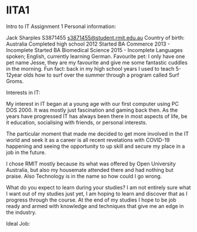 # IITA1
Intro to IT Assignment 1
Personal information:

Jack Sharples
S3871455
s3871455@student.rmit.edu.au
Country of birth: Australia
Completed high school 2012
Started BA Commerce 2013 - Incomplete
Started BA Biomedical Science 2015 - Incomplete
Languages spoken; English, currently learning German.
Favourite pet: I only have one pet name Jesse, they are my favourite and give me some fantastic cuddles in the morning.
Fun fact: back in my high school years I used to teach 5-12year olds how to surf over the summer through a program called Surf Groms.

Interests in IT:

My interest in IT began at a young age with our first computer using PC DOS 2000. It was mostly just fascination and gaming back then. As the years have progressed IT has always been there in most aspects of life, be it education, socialising with friends, or personal interests.

The particular moment that made me decided to get more involved in the IT world and seek it as a career is all recent revelations with COVID-19 happening and seeing the opportunity to up skill and secure my place in a job in the future.

I chose RMIT mostly because its what was offered by Open University Australia, but also my housemate attended there and had nothing but praise. Also Technology is in the name so how could I go wrong.

What do you expect to learn during your studies?
I am not entirely sure what I want out of my studies just yet, I am hoping to learn and discover that as I progress through the course. At the end of my studies I hope to be job ready and armed with knowledge and techniques that give me an edge in the industry.

Ideal Job:

